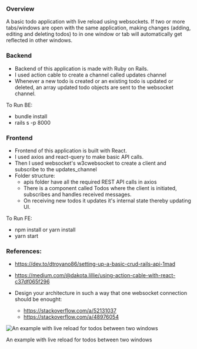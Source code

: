 ### Overview

A basic todo application with live reload using websockets. If two or more tabs/windows are open with the same application, making changes (adding, editing and deleting todos) to in one window or tab will automatically get reflected in other windows.

### Backend

- Backend of this application is made with Ruby on Rails.
- I used action cable to create a channel called updates channel
- Whenever a new todo is created or an existing todo is updated or deleted, an array updated todo objects are sent to the websocket channel.

To Run BE:

- bundle install
- rails s -p 8000

### Frontend

- Frontend of this application is built with React.
- I used axios and react-query to make basic API calls.
- Then I used websocket's w3cwebsocket to create a client and subscribe to the updates_channel
- Folder structure:
  - apis folder have all the required REST API calls in axios
  - There is a component called Todos where the client is initiated, subscribes and handles received messages.
  - On receiving new todos it updates it's internal state thereby updating UI.

To Run FE:

- npm install or yarn install
- yarn start

### References:

- https://dev.to/dtroyano86/setting-up-a-basic-crud-rails-api-1mad
- https://medium.com/@dakota.lillie/using-action-cable-with-react-c37df065f296

- Design your architecture in such a way that one websocket connection should be enought:
  - https://stackoverflow.com/a/52131037
  - https://stackoverflow.com/a/48976054

![An example with live reload for todos between two windows](https://user-images.githubusercontent.com/18286521/112945409-dcef9780-9151-11eb-878c-0b1abf5d3b54.gif)

An example with live reload for todos between two windows
